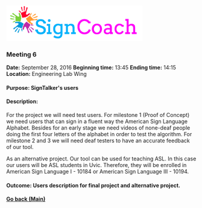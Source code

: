 ![Alt text](images/SignCoachLogo.png)

### Meeting 6

  __Date:__ September 28, 2016
  __Beginning time:__ 13:45
  __Ending time:__ 14:15
  __Location:__ Engineering Lab Wing

#### Purpose: SignTalker's users
#### Description: 

For the project we will need test users. For milestone 1 (Proof of Concept) we need users that can sign in a fluent way the American Sign Language Alphabet. Besides for an early stage we need videos of none-deaf people doing the first four letters of the alphabet in order to test the algorithm. For milestone 2 and 3 we will need deaf testers to have an accurate feedback of our tool.

As an alternative project. Our tool can be used for teaching ASL. In this case our users will be ASL students in Uvic. Therefore, they will be enrolled in American Sign Language I - 10184 or American Sign Language III - 10194. 

#### Outcome: Users description for final project and alternative project.

#### [Go back (Main)](https://github.com/TaniaFerman/SignTalker)


